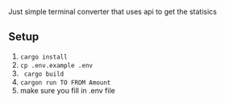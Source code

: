 Just simple terminal converter that uses api to get the statisics 


## Setup  
1. ```cargo install ``` 
2. ```cp .env.example .env```
3. ``` cargo build```
4. ``` cargon run TO FROM Amount ```
5. make sure you fill in .env file